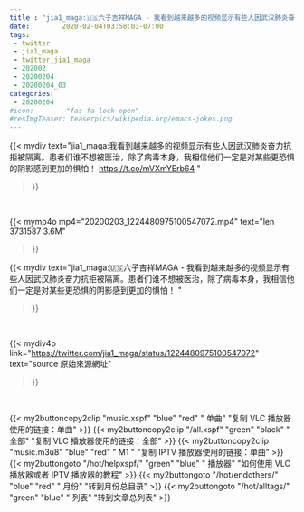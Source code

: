 ```yaml
---
title : "jia1_maga:🇺🇸六子吉祥MAGA - 我看到越来越多的视频显示有些人因武汉肺炎奋力抗拒被隔离。患者们谁不想被医治，除了病毒本身，我相信他们一定是对某些更恐惧的阴影感到更加的惧怕！ "
date:        2020-02-04T03:58:03-07:00
tags:
 - twitter
 - jia1_maga
 - twitter_jia1_maga
 - 202002
 - 20200204
 - 20200204_03
categories:
 - 20200204
#icon:        "fas fa-lock-open"
#resImgTeaser: teaserpics/wikipedia.org/emacs-jokes.png
---
```


{{< mydiv text="jia1_maga:我看到越来越多的视频显示有些人因武汉肺炎奋力抗拒被隔离。患者们谁不想被医治，除了病毒本身，我相信他们一定是对某些更恐惧的阴影感到更加的惧怕！ https://t.co/mVXmYErb64 "
>}}
<br>


{{< mymp4o mp4="20200203_1224480975100547072.mp4"
text="len 3731587    3.6M"
>}}


{{< mydiv text="jia1_maga:🇺🇸六子吉祥MAGA - 我看到越来越多的视频显示有些人因武汉肺炎奋力抗拒被隔离。患者们谁不想被医治，除了病毒本身，我相信他们一定是对某些更恐惧的阴影感到更加的惧怕！ "
>}}
<br>

{{< mydiv4o link="https://twitter.com/jia1_maga/status/1224480975100547072"
text="source 原始來源網址"
>}}


<br>





{{< my2buttoncopy2clip "music.xspf"        "blue"   "red"    " 单曲"  "复制 VLC 播放器使用的链接：单曲" >}} {{< my2buttoncopy2clip "/all.xspf"         "green"  "black"  " 全部"  "复制 VLC 播放器使用的链接：全部" >}} {{< my2buttoncopy2clip "music.m3u8"        "blue"   "red"    " M1 "    "复制 IPTV 播放器使用的链接：单曲" >}} {{< my2buttongoto      "/hot/helpxspf/"    "green"  "blue"   " 播放器" "如何使用 VLC 播放器或者 IPTV 播放器的教程" >}} {{< my2buttongoto      "/hot/endothers/"   "blue"   "red"    " 月份"   "转到月份总目录" >}} {{< my2buttongoto      "/hot/alltags/"     "green"  "blue"   " 列表"   "转到文章总列表" >}} 
